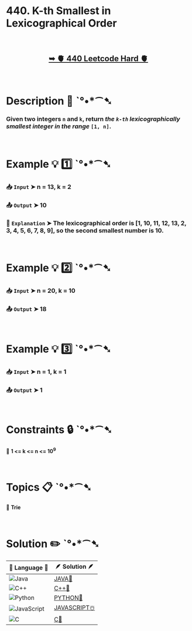 # 440. K-th Smallest in Lexicographical Order

</br>

<h2 align="center"> 

<a href="https://leetcode.com/problems/k-th-smallest-in-lexicographical-order/description/?envType=daily-question&envId=2024-09-22"><strong>➥ 🫀 440 Leetcode Hard 🫀 </strong></a>
</h2>

</br>

# Description 📜 ˋ°•*⁀➷

### Given two integers `n` and `k`, return *the `k-th` lexicographically smallest integer in the range* `[1, n]`.

</br>

# Example 💡 1️⃣ ˋ°•*⁀➷

  ### 📥 `Input`  ➤ n = 13, k = 2

  ### 📤 `Output`  ➤ 10

  ### 🔦 `Explanation`  ➤  The lexicographical order is [1, 10, 11, 12, 13, 2, 3, 4, 5, 6, 7, 8, 9], so the second smallest number is 10.

</br>

# Example 💡 2️⃣ ˋ°•*⁀➷

  ### 📥 `Input` ➤ n = 20, k = 10

  ### 📤 `Output`  ➤ 18


</br>

# Example 💡 3️⃣ ˋ°•*⁀➷

  ### 📥 `Input` ➤ n = 1, k = 1

  ### 📤 `Output`  ➤ 1

</br>

# Constraints 🔒 ˋ°•*⁀➷

🔹 **1 <= k <= n <= 10<sup>9</sup>** </br>

</br>

# Topics 📋 ˋ°•*⁀➷

🔸 **Trie**  </br>

</br>

# Solution ✏️ ˋ°•*⁀➷

| 📒 Language 📒  | 🪶 Solution 🪶 |
| ------------- | ------------- |
|  ![Java](https://img.shields.io/badge/java-%23ED8B00.svg?style=for-the-badge&logo=openjdk&logoColor=white)  | [JAVA🍁]() |
|  ![C++](https://img.shields.io/badge/c++-%2300599C.svg?style=for-the-badge&logo=c%2B%2B&logoColor=white)  | [C++🎲]()  |
|  ![Python](https://img.shields.io/badge/python-3670A0?style=for-the-badge&logo=python&logoColor=ffdd54)    | [PYTHON🍰]() |
| ![JavaScript](https://img.shields.io/badge/javascript-%23323330.svg?style=for-the-badge&logo=javascript&logoColor=%23F7DF1E)   | [JAVASCRIPT☃️]() |
|   ![C](https://img.shields.io/badge/c-%2300599C.svg?style=for-the-badge&logo=c&logoColor=white)   | [C💖]()  |
